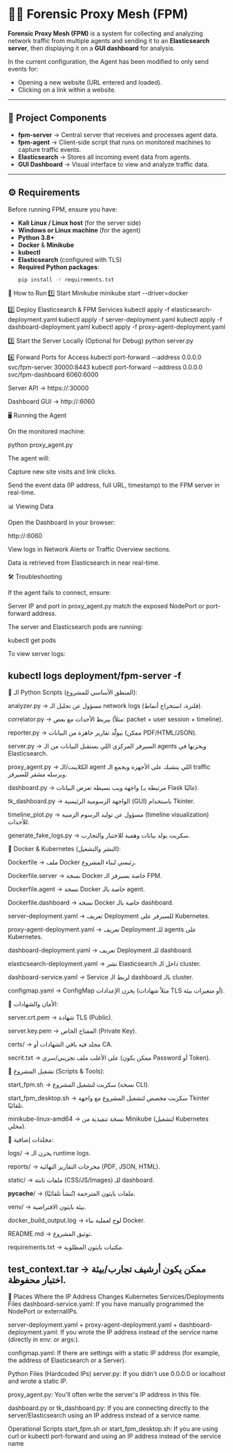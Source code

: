 # 🕵️‍♂️ Forensic Proxy Mesh (FPM)

**Forensic Proxy Mesh (FPM)** is a system for collecting and analyzing network traffic from multiple agents and sending it to an **Elasticsearch server**, then displaying it on a **GUI dashboard** for analysis.

In the current configuration, the Agent has been modified to only send events for:
- Opening a new website (URL entered and loaded).
- Clicking on a link within a website.

---

## 📂 Project Components
- **fpm-server** → Central server that receives and processes agent data.
- **fpm-agent** → Client-side script that runs on monitored machines to capture traffic events.
- **Elasticsearch** → Stores all incoming event data from agents.
- **GUI Dashboard** → Visual interface to view and analyze traffic data.

---

## ⚙️ Requirements
Before running FPM, ensure you have:
- **Kali Linux / Linux host** (for the server side)
- **Windows or Linux machine** (for the agent)
- **Python 3.8+**
- **Docker** & **Minikube**
- **kubectl**
- **Elasticsearch** (configured with TLS)
- **Required Python packages**:
  ```bash
  pip install -r requirements.txt

🚀 How to Run
1️⃣ Start Minikube
minikube start --driver=docker

2️⃣ Deploy Elasticsearch & FPM Services
kubectl apply -f elasticsearch-deployment.yaml
kubectl apply -f server-deployment.yaml
kubectl apply -f dashboard-deployment.yaml
kubectl apply -f proxy-agent-deployment.yaml

3️⃣ Start the Server Locally (Optional for Debug)
python server.py

4️⃣ Forward Ports for Access
kubectl port-forward --address 0.0.0.0 svc/fpm-server 30000:8443
kubectl port-forward --address 0.0.0.0 svc/fpm-dashboard 6060:6000


Server API → https://<server-ip>:30000

Dashboard GUI → http://<server-ip>:6060

🖥️ Running the Agent

On the monitored machine:

python proxy_agent.py


The agent will:

Capture new site visits and link clicks.

Send the event data (IP address, full URL, timestamp) to the FPM server in real-time.

📊 Viewing Data

Open the Dashboard in your browser:

http://<server-ip>:6060


View logs in Network Alerts or Traffic Overview sections.

Data is retrieved from Elasticsearch in near real-time.

🛠 Troubleshooting

If the agent fails to connect, ensure:

Server IP and port in proxy_agent.py match the exposed NodePort or port-forward address.

The server and Elasticsearch pods are running:

kubectl get pods


To view server logs:

kubectl logs deployment/fpm-server -f
--------------------------------------------------------------------------------------------------------------------------------------------------------------------------
🔹 الـ Python Scripts (المنطق الأساسي للمشروع):

analyzer.py → مسؤول عن تحليل الـ network logs (فلترة، استخراج أنماط).

correlator.py → بيربط الأحداث مع بعض (مثلاً: packet + user session + timeline).

reporter.py → بيولّد تقارير جاهزة من البيانات (ممكن PDF/HTML/JSON).

server.py → السيرفر المركزي اللي يستقبل البيانات من الـ agents ويخزنها في Elasticsearch.

proxy_agent.py → الكلاينت/الـ agent اللي ينشبك على الأجهزة ويجمع الـ traffic ويرسله مشفر للسيرفر.

dashboard.py → واجهة ويب بسيطة تعرض البيانات (مرتبطة بـ Flask غالبًا).

tk_dashboard.py → الواجهة الرسومية الرئيسية (GUI) باستخدام Tkinter.

timeline_plot.py → مسؤول عن توليد الرسوم الزمنية (timeline visualization) للأحداث.

generate_fake_logs.py → سكربت يولد بيانات وهمية للاختبار والتجارب.

🔹 Docker & Kubernetes (النشر والتشغيل):

Dockerfile → ملف Docker رئيسي لبناء المشروع.

Dockerfile.server → نسخة Docker خاصة بسيرفر الـ FPM.

Dockerfile.agent → نسخة Docker خاصة بالـ agent.

Dockerfile.dashboard → نسخة Docker خاصة بالـ dashboard.

server-deployment.yaml → تعريف Deployment للسيرفر على Kubernetes.

proxy-agent-deployment.yaml → تعريف Deployment للـ agents على Kubernetes.

dashboard-deployment.yaml → تعريف Deployment للـ dashboard.

elasticsearch-deployment.yaml → نشر Elasticsearch داخل الـ cluster.

dashboard-service.yaml → Service لربط الـ dashboard بالـ cluster.

configmap.yaml → ConfigMap يخزن الإعدادات (مثلاً شهادات TLS أو متغيرات بيئة).

🔹 الأمان والشهادات:

server.crt.pem → شهادة TLS (Public).

server.key.pem → المفتاح الخاص (Private Key).

certs/ → مجلد فيه باقي الشهادات أو CA.

secrit.txt → على الأغلب ملف تجريبي/سري (ممكن يكون Password أو Token).

🔹 تشغيل المشروع (Scripts & Tools):

start_fpm.sh → سكربت لتشغيل المشروع (نسخة CLI).

start_fpm_desktop.sh → سكربت مخصص لتشغيل المشروع مع واجهة Tkinter تلقائيًا.

minikube-linux-amd64 → نسخة تنفيذية من Minikube (لتشغيل Kubernetes محلي).

🔹 مجلدات إضافية:

logs/ → يخزن الـ runtime logs.

reports/ → مخرجات التقارير النهائية (PDF, JSON, HTML).

static/ → ملفات ثابتة (CSS/JS/Images) للـ dashboard.

__pycache__/ → ملفات بايثون المترجمة (تُنشأ تلقائيًا).

venv/ → بيئة بايثون الافتراضية.

docker_build_output.log → لوج لعملية بناء Docker.

README.md → توثيق المشروع.

requirements.txt → مكتبات بايثون المطلوبة.

test_context.tar → ممكن يكون أرشيف تجارب/بيئة اختبار محفوظة.
--------------------------------------------------------------------------------------------------------------------------------------------------------------------------
📌 Places Where the IP Address Changes
Kubernetes Services/Deployments Files
dashboard-service.yaml: If you have manually programmed the NodePort or externalIPs.

server-deployment.yaml + proxy-agent-deployment.yaml + dashboard-deployment.yaml: If you wrote the IP address instead of the service name (directly in env: or args:).

configmap.yaml: If there are settings with a static IP address (for example, the address of Elasticsearch or a Server).

Python Files (Hardcoded IPs)
server.py: If you didn't use 0.0.0.0 or localhost and wrote a static IP.

proxy_agent.py: You'll often write the server's IP address in this file.

dashboard.py or tk_dashboard.py: If you are connecting directly to the server/Elasticsearch using an IP address instead of a service name.

Operational Scripts
start_fpm.sh or start_fpm_desktop.sh: If you are using curl or kubectl port-forward and using an IP address instead of the service name

